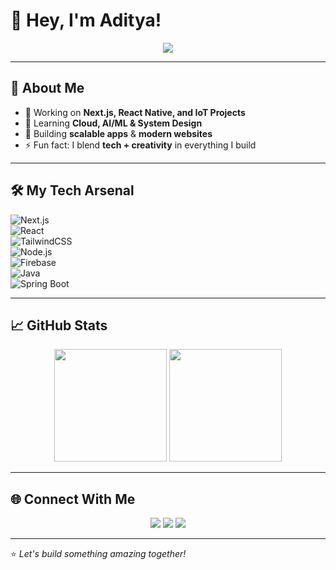 # 👋 Hey, I'm Aditya!  
<p align="center">
  <img src="https://readme-typing-svg.herokuapp.com?size=24&color=00C7B7&center=true&vCenter=true&width=500&lines=Full+Stack+Developer;React+Native+%7C+Next.js+Enthusiast;Tech+Explorer+%7C+Problem+Solver;Always+Learning+New+Things" />
</p>

---

## 🚀 About Me  
- 🔭 Working on **Next.js, React Native, and IoT Projects**  
- 🌱 Learning **Cloud, AI/ML & System Design**  
- 🎯 Building **scalable apps** & **modern websites**  
- ⚡ Fun fact: I blend **tech + creativity** in everything I build  

---

## 🛠️ My Tech Arsenal  

![Next.js](https://img.shields.io/badge/Next.js-black?style=for-the-badge&logo=next.js)  
![React](https://img.shields.io/badge/React-20232A?style=for-the-badge&logo=react&logoColor=61DAFB)  
![TailwindCSS](https://img.shields.io/badge/TailwindCSS-38B2AC?style=for-the-badge&logo=tailwind-css&logoColor=white)  
![Node.js](https://img.shields.io/badge/Node.js-43853D?style=for-the-badge&logo=node.js&logoColor=white)  
![Firebase](https://img.shields.io/badge/Firebase-ffca28?style=for-the-badge&logo=firebase&logoColor=black)  
![Java](https://img.shields.io/badge/Java-ED8B00?style=for-the-badge&logo=java&logoColor=white)  
![Spring Boot](https://img.shields.io/badge/SpringBoot-6DB33F?style=for-the-badge&logo=spring&logoColor=white)  

---

## 📈 GitHub Stats  
<p align="center">
  <img src="https://github-readme-stats.vercel.app/api?username=aditya&show_icons=true&theme=radical" height="180" />
  <img src="https://github-readme-streak-stats.herokuapp.com/?user=aditya&theme=radical" height="180" />
</p>

---

## 🌐 Connect With Me  
<p align="center">
  <a href="https://linkedin.com/in/your-linkedin"><img src="https://img.shields.io/badge/LinkedIn-%230077B5.svg?style=for-the-badge&logo=linkedin&logoColor=white"/></a>
  <a href="mailto:your-email@example.com"><img src="https://img.shields.io/badge/Email-D14836?style=for-the-badge&logo=gmail&logoColor=white"/></a>
  <a href="#"><img src="https://img.shields.io/badge/Portfolio-000000?style=for-the-badge&logo=vercel&logoColor=white"/></a>
</p>

---
⭐️ _Let's build something amazing together!_
